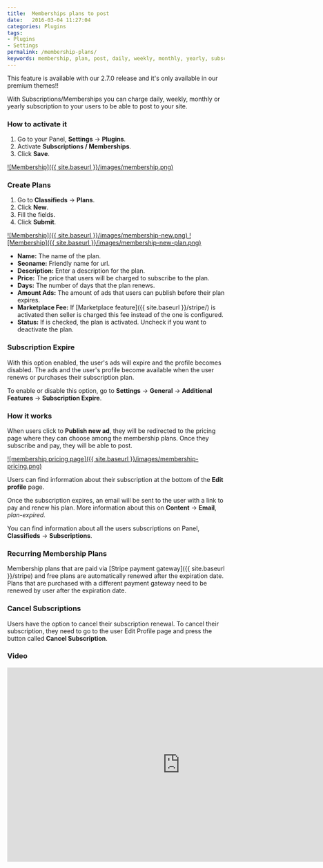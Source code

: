 ```yaml
---
title:  Memberships plans to post
date:   2016-03-04 11:27:04
categories: Plugins
tags: 
- Plugins
- Settings
permalink: /membership-plans/
keywords: membership, plan, post, daily, weekly, monthly, yearly, subscription
---
```

<div class="alert alert-warning">
<strong><i class="glyphicon glyphicon-warning-sign"></i> </strong> This feature is available with our 2.7.0 release and it's only available in our premium themes!!
</div>

With Subscriptions/Memberships you can charge daily, weekly, monthly or yearly subscription to your users to be able to post to your site.

### How to activate it

1. Go to your Panel, **Settings** -> **Plugins**.
2. Activate **Subscriptions / Memberships**.
3. Click **Save**.

<a href="{{ site.baseurl }}/images/membership.png" class="thumbnail gallery-item" data-gallery>
![Membership]({{ site.baseurl }}/images/membership.png)
</a>

### Create Plans

1. Go to **Classifieds** -> **Plans**.
2. Click **New**.
3. Fill the fields.
4. Click **Submit**.

<a href="{{ site.baseurl }}/images/membership-new.png" class="thumbnail gallery-item" data-gallery>
![Membership]({{ site.baseurl }}/images/membership-new.png)
</a>

<a href="{{ site.baseurl }}/images/membership-new-plan.png" class="thumbnail gallery-item" data-gallery>
![Membership]({{ site.baseurl }}/images/membership-new-plan.png)
</a>

+ **Name:** The name of the plan.
+ **Seoname:** Friendly name for url.
+ **Description:** Enter a description for the plan.
+ **Price:** The price that users will be charged to subscribe to the plan.
+ **Days:** The number of days that the plan renews.
+ **Amount Ads:** The amount of ads that users can publish before their plan expires.
+ **Marketplace Fee:** If [Marketplace feature]({{ site.baseurl }}/stripe/) is activated then seller is charged this fee instead of the one is configured.
+ **Status:** If is checked, the plan is activated. Uncheck if you want to deactivate the plan.

### Subscription Expire

With this option enabled, the user's ads will expire and the profile becomes disabled. The ads and the user's profile become available when the user renews or purchases their subscription plan.

To enable or disable this option, go to **Settings** -> **General** -> **Additional Features** -> **Subscription Expire**.  

### How it works

When users click to **Publish new ad**, they will be redirected to the pricing page where they can choose among the membership plans. Once they subscribe and pay, they will be able to post. 

<a href="{{ site.baseurl }}/images/membership-pricing.png" class="thumbnail gallery-item" data-gallery>
![membership pricing page]({{ site.baseurl }}/images/membership-pricing.png)
</a>

Users can find information about their subscription at the bottom of the **Edit profile** page.

Once the subscription expires, an email will be sent to the user with a link to pay and renew his plan. More information about this on **Content** -> **Email**, _plan-expired_.

You can find information about all the users subscriptions on Panel, **Classifieds** -> **Subscriptions**.

### Recurring Membership Plans

Membership plans that are paid via [Stripe payment gateway]({{ site.baseurl }}/stripe) and free plans are automatically renewed after the expiration date. Plans that are purchased with a different payment gateway need to be renewed by user after the expiration date.

### Cancel Subscriptions

Users have the option to cancel their subscription renewal. To cancel their subscription, they need to go to the user Edit Profile page and press the button called **Cancel Subscription**.

### Video

<iframe width="800" height="450" src="https://www.youtube.com/embed/Lcu4RXQwe-c" frameborder="0" allowfullscreen></iframe>










